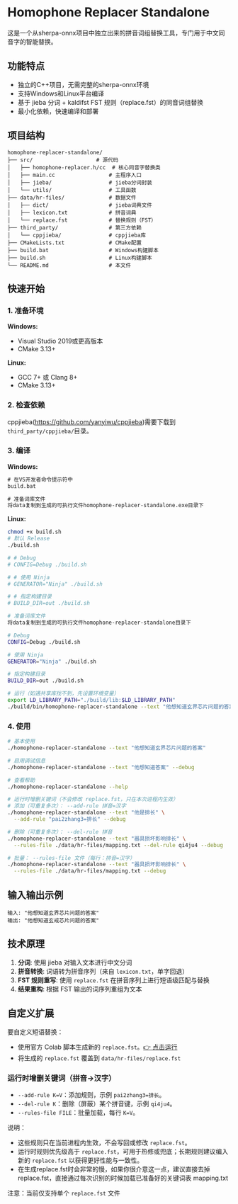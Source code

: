 # Homophone Replacer Standalone

这是一个从sherpa-onnx项目中独立出来的拼音词组替换工具，专门用于中文同音字的智能替换。

## 功能特点

- 独立的C++项目，无需完整的sherpa-onnx环境
- 支持Windows和Linux平台编译
- 基于 jieba 分词 + kaldifst FST 规则（replace.fst）的同音词组替换
- 最小化依赖，快速编译和部署

## 项目结构

```
homophone-replacer-standalone/
├── src/                    # 源代码
│   ├── homophone-replacer.h/cc  # 核心同音字替换类
│   ├── main.cc                 # 主程序入口
│   ├── jieba/                  # jieba分词封装
│   └── utils/                  # 工具函数
├── data/hr-files/              # 数据文件
│   ├── dict/                   # jieba词典文件
│   ├── lexicon.txt             # 拼音词典
│   └── replace.fst             # 替换规则（FST）
├── third_party/                # 第三方依赖
│   └── cppjieba/               # cppjieba库
├── CMakeLists.txt              # CMake配置
├── build.bat                   # Windows构建脚本
├── build.sh                    # Linux构建脚本
└── README.md                   # 本文件
```

## 快速开始

### 1. 准备环境

**Windows:**
- Visual Studio 2019或更高版本
- CMake 3.13+

**Linux:**
- GCC 7+ 或 Clang 8+
- CMake 3.13+

### 2. 检查依赖

cppjieba(https://github.com/yanyiwu/cppjieba)需要下载到`third_party/cppjieba/`目录。

### 3. 编译

**Windows:**
```cmd
# 在VS开发者命令提示符中
build.bat

# 准备词库文件
将data复制到生成的可执行文件homophone-replacer-standalone.exe目录下
```

**Linux:**
```bash
chmod +x build.sh
# 默认 Release
./build.sh

# # Debug
# CONFIG=Debug ./build.sh

# # 使用 Ninja
# GENERATOR="Ninja" ./build.sh

# # 指定构建目录
# BUILD_DIR=out ./build.sh

# 准备词库文件
将data复制到生成的可执行文件homophone-replacer-standalone目录下

# Debug
CONFIG=Debug ./build.sh

# 使用 Ninja
GENERATOR="Ninja" ./build.sh

# 指定构建目录
BUILD_DIR=out ./build.sh

# 运行（如遇共享库找不到，先设置环境变量）
export LD_LIBRARY_PATH="./build/lib:$LD_LIBRARY_PATH"
./build/bin/homophone-replacer-standalone --text "他想知道玄界芯片问题的答案" --debug
```

### 4. 使用

```bash
# 基本使用
./homophone-replacer-standalone --text "他想知道玄界芯片问题的答案"

# 启用调试信息
./homophone-replacer-standalone --text "他想知道答案" --debug

# 查看帮助
./homophone-replacer-standalone --help

# 运行时增删关键词（不会修改 replace.fst，只在本次进程内生效）
# 添加（可重复多次）： --add-rule 拼音=汉字
./homophone-replacer-standalone --text "他是排长" \
  --add-rule "pai2zhang3=排长" --debug

# 删除（可重复多次）： --del-rule 拼音
./homophone-replacer-standalone --text "器具损坏影响排长" \
  --rules-file ./data/hr-files/mapping.txt --del-rule qi4ju4 --debug

# 批量： --rules-file 文件（每行：拼音=汉字）
./homophone-replacer-standalone --text "器具损坏影响排长" \
  --rules-file ./data/hr-files/mapping.txt --debug
```

## 输入输出示例

```
输入: "他想知道玄界芯片问题的答案"
输出: "他想知道玄戒芯片问题的答案"
```

## 技术原理

1. **分词**: 使用 jieba 对输入文本进行中文分词
2. **拼音转换**: 词语转为拼音序列（来自 `lexicon.txt`，单字回退）
3. **FST 规则重写**: 使用 `replace.fst` 在拼音序列上进行短语级匹配与替换
4. **结果重构**: 根据 FST 输出的词序列重组为文本

## 自定义扩展

要自定义短语替换：
- 使用官方 Colab 脚本生成新的 `replace.fst`。[👉 点击运行](https://colab.research.google.com/drive/1jEaS3s8FbRJIcVQJv2EQx19EM_mnuARi?usp=sharing)
- 将生成的 `replace.fst` 覆盖到 `data/hr-files/replace.fst`

### 运行时增删关键词（拼音→汉字）

- `--add-rule K=V`：添加规则，示例 `pai2zhang3=排长`。
- `--del-rule K`：删除（屏蔽）某个拼音键，示例 `qi4ju4`。
- `--rules-file FILE`：批量加载，每行 `K=V`。

说明：
- 这些规则只在当前进程内生效，不会写回或修改 `replace.fst`。
- 运行时规则优先级高于 `replace.fst`，可用于热修或兜底；长期规则建议编入新的 `replace.fst` 以获得更好性能与一致性。
- 在生成replace.fst时会非常的慢，如果你很介意这一点，建议直接去掉replace.fst，直接通过每次识别的时候加载已准备好的关键词表 mapping.txt

注意：当前仅支持单个 `replace.fst` 文件
